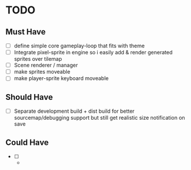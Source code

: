 # TODO

## Must Have

* [ ] define simple core gameplay-loop that fits with theme
* [ ] Integrate pixel-sprite in engine so i easily  add & render generated sprites over tilemap
* [ ] Scene renderer / manager
* [ ] make sprites moveable
* [ ] make player-sprite keyboard moveable

## Should Have

* [ ] Separate development build + dist build for better sourcemap/debugging support but still get realistic size notification on save

## Could Have

* [ ] -
